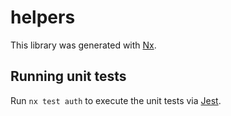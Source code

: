 # helpers

This library was generated with [Nx](https://nx.dev).

## Running unit tests

Run `nx test auth` to execute the unit tests via [Jest](https://jestjs.io).
